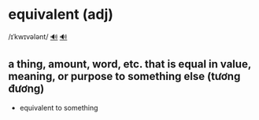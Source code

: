 # equivalent (adj)

/ɪˈkwɪvələnt/ [🔊](https://www.oxfordlearnersdictionaries.com/media/english/uk_pron/e/equ/equiv/equivalent__gb_2.mp3) [🔊](https://www.oxfordlearnersdictionaries.com/media/english/us_pron/e/equ/equiv/equivalent__us_1.mp3)

## a thing, amount, word, etc. that is equal in value, meaning, or purpose to something else (tương đương)

- equivalent to something